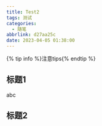 ```yaml
---
title: Test2
tags: 测试
categories:
  - 随笔
abbrlink: d27aa25c
date: 2023-04-05 01:38:00
---
```

{% tip info %}注意tips{% endtip %}
## 标题1
  abc
## 标题2